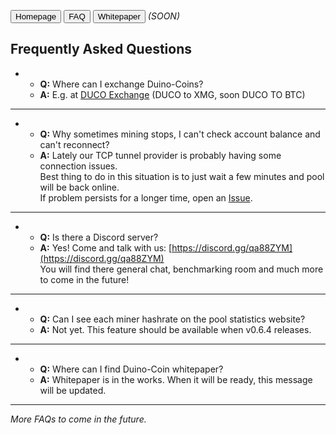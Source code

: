 <!--
layout: page
title: "Duino-Coin Official FAQ"
permalink: /faq/
-->

<button onclick="window.location.href = 'https://revoxhere.github.io/duino-coin/';">Homepage</button>
<button onclick="window.location.href = '';">FAQ</button>
<button onclick="window.location.href = '';">Whitepaper</button> *(SOON)*

## Frequently Asked Questions

* * **Q:** Where can I exchange Duino-Coins? <br>
   * **A:** E.g. at [DUCO Exchange](https://revoxhere.github.io/duco-exchange/) (DUCO to XMG, soon DUCO TO BTC)

***

* * **Q:** Why sometimes mining stops, I can't check account balance and can't reconnect?<br>
   * **A:** Lately our TCP tunnel provider is probably having some connection issues.<br>
   Best thing to do in this situation is to just wait a few minutes and pool will be back online.<br> 
   If problem persists for a longer time, open an [Issue](https://github.com/revoxhere/duino-coin/issues).

***

* * **Q:** Is there a Discord server? <br>
   * **A:** Yes! Come and talk with us: [https://discord.gg/qa88ZYM](https://discord.gg/qa88ZYM) <br>
You will find there general chat, benchmarking room and much more to come in the future!

***

* * **Q:** Can I see each miner hashrate on the pool statistics website?
   * **A:** Not yet. This feature should be available when v0.6.4 releases.

***

* * **Q:** Where can I find Duino-Coin whitepaper? <br>
   * **A:** Whitepaper is in the works. When it will be ready, this message will be updated.
   
***
   
*More FAQs to come in the future.*

